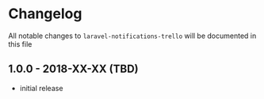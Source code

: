 # Changelog

All notable changes to `laravel-notifications-trello` will be documented in this file

## 1.0.0 - 2018-XX-XX (TBD)

- initial release
